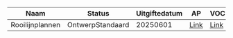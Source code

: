 | Naam|Status|Uitgiftedatum|AP|VOC|
| --- |--- |---|---|---|
|Rooilijnplannen|OntwerpStandaard|20250601|[Link](https://data.vlaanderen.be/doc/applicatieprofiel/rooilijnplannen/)|[Link](https://data.vlaanderen.be/ns/rooilijnplannen/)|
